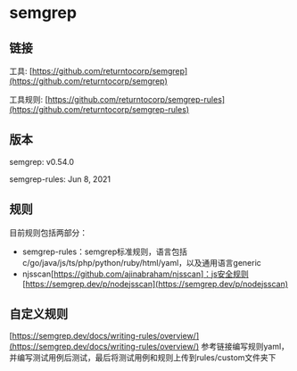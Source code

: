 # semgrep

## 链接
工具: [https://github.com/returntocorp/semgrep](https://github.com/returntocorp/semgrep)

工具规则: [https://github.com/returntocorp/semgrep-rules](https://github.com/returntocorp/semgrep-rules)

## 版本
semgrep: v0.54.0

semgrep-rules: Jun 8, 2021

## 规则
目前规则包括两部分：
- semgrep-rules：semgrep标准规则，语言包括c/go/java/js/ts/php/python/ruby/html/yaml，以及通用语言generic
- njsscan[https://github.com/ajinabraham/njsscan]：js安全规则 [https://semgrep.dev/p/nodejsscan](https://semgrep.dev/p/nodejsscan)

## 自定义规则
[https://semgrep.dev/docs/writing-rules/overview/](https://semgrep.dev/docs/writing-rules/overview/)
参考链接编写规则yaml，并编写测试用例后测试，最后将测试用例和规则上传到rules/custom文件夹下
